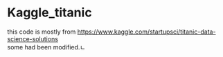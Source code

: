 # Kaggle_titanic

this code is mostly from https://www.kaggle.com/startupsci/titanic-data-science-solutions               
some had been modified.ㄴ
